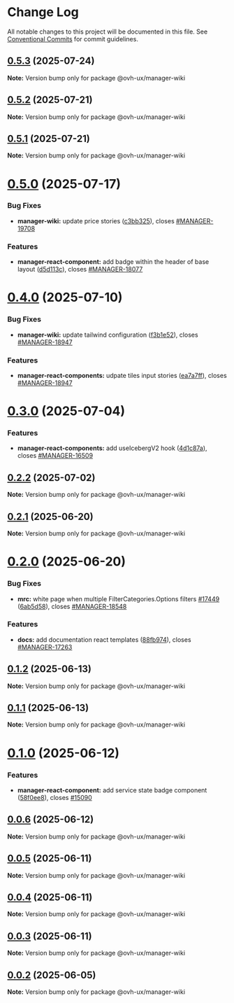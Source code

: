 # Change Log

All notable changes to this project will be documented in this file.
See [Conventional Commits](https://conventionalcommits.org) for commit guidelines.

## [0.5.3](https://github.com/ovh/manager/compare/@ovh-ux/manager-wiki@0.5.2...@ovh-ux/manager-wiki@0.5.3) (2025-07-24)

**Note:** Version bump only for package @ovh-ux/manager-wiki





## [0.5.2](https://github.com/ovh/manager/compare/@ovh-ux/manager-wiki@0.5.1...@ovh-ux/manager-wiki@0.5.2) (2025-07-21)

**Note:** Version bump only for package @ovh-ux/manager-wiki





## [0.5.1](https://github.com/ovh/manager/compare/@ovh-ux/manager-wiki@0.5.0...@ovh-ux/manager-wiki@0.5.1) (2025-07-21)

**Note:** Version bump only for package @ovh-ux/manager-wiki





# [0.5.0](https://github.com/ovh/manager/compare/@ovh-ux/manager-wiki@0.4.0...@ovh-ux/manager-wiki@0.5.0) (2025-07-17)


### Bug Fixes

* **manager-wiki:** update price stories ([c3bb325](https://github.com/ovh/manager/commit/c3bb3251b4e315e9b8c5d90bb710e80704830a41)), closes [#MANAGER-19708](https://github.com/ovh/manager/issues/MANAGER-19708)


### Features

* **manager-react-component:** add badge within the header of base layout ([d5d113c](https://github.com/ovh/manager/commit/d5d113c577ee599af96ba2a8e426411a494fa31d)), closes [#MANAGER-18077](https://github.com/ovh/manager/issues/MANAGER-18077)





# [0.4.0](https://github.com/ovh/manager/compare/@ovh-ux/manager-wiki@0.3.0...@ovh-ux/manager-wiki@0.4.0) (2025-07-10)


### Bug Fixes

* **manager-wiki:** update tailwind configuration ([f3b1e52](https://github.com/ovh/manager/commit/f3b1e52ec3540251a110bf626c1f76e9ff92ff92)), closes [#MANAGER-18947](https://github.com/ovh/manager/issues/MANAGER-18947)


### Features

* **manager-react-components:** udpate tiles input stories ([ea7a7ff](https://github.com/ovh/manager/commit/ea7a7ff8f5fbd85125432ff0c9c6a9bd6f361c95)), closes [#MANAGER-18947](https://github.com/ovh/manager/issues/MANAGER-18947)





# [0.3.0](https://github.com/ovh/manager/compare/@ovh-ux/manager-wiki@0.2.2...@ovh-ux/manager-wiki@0.3.0) (2025-07-04)


### Features

* **manager-react-components:** add useIcebergV2 hook ([4d1c87a](https://github.com/ovh/manager/commit/4d1c87a8e6fd0ae02f6f783f9aaee366645e609e)), closes [#MANAGER-16509](https://github.com/ovh/manager/issues/MANAGER-16509)





## [0.2.2](https://github.com/ovh/manager/compare/@ovh-ux/manager-wiki@0.2.1...@ovh-ux/manager-wiki@0.2.2) (2025-07-02)

**Note:** Version bump only for package @ovh-ux/manager-wiki





## [0.2.1](https://github.com/ovh/manager/compare/@ovh-ux/manager-wiki@0.2.0...@ovh-ux/manager-wiki@0.2.1) (2025-06-20)

**Note:** Version bump only for package @ovh-ux/manager-wiki





# [0.2.0](https://github.com/ovh/manager/compare/@ovh-ux/manager-wiki@0.1.2...@ovh-ux/manager-wiki@0.2.0) (2025-06-20)


### Bug Fixes

* **mrc:** white page when multiple FilterCategories.Options filters [#17449](https://github.com/ovh/manager/issues/17449) ([6ab5d58](https://github.com/ovh/manager/commit/6ab5d58f6a1d34127674068f166c4af5df62a4ed)), closes [#MANAGER-18548](https://github.com/ovh/manager/issues/MANAGER-18548)


### Features

* **docs:** add documentation react templates ([88fb974](https://github.com/ovh/manager/commit/88fb974fe31aa73aa47c340fc8b22c9da72b678b)), closes [#MANAGER-17263](https://github.com/ovh/manager/issues/MANAGER-17263)





## [0.1.2](https://github.com/ovh/manager/compare/@ovh-ux/manager-wiki@0.1.1...@ovh-ux/manager-wiki@0.1.2) (2025-06-13)

**Note:** Version bump only for package @ovh-ux/manager-wiki





## [0.1.1](https://github.com/ovh/manager/compare/@ovh-ux/manager-wiki@0.1.0...@ovh-ux/manager-wiki@0.1.1) (2025-06-13)

**Note:** Version bump only for package @ovh-ux/manager-wiki





# [0.1.0](https://github.com/ovh/manager/compare/@ovh-ux/manager-wiki@0.0.6...@ovh-ux/manager-wiki@0.1.0) (2025-06-12)


### Features

* **manager-react-component:** add service state badge component ([58f0ee8](https://github.com/ovh/manager/commit/58f0ee86dbca4507a3f4e114d9e3ec935d148dbc)), closes [#15090](https://github.com/ovh/manager/issues/15090)





## [0.0.6](https://github.com/ovh/manager/compare/@ovh-ux/manager-wiki@0.0.5...@ovh-ux/manager-wiki@0.0.6) (2025-06-12)

**Note:** Version bump only for package @ovh-ux/manager-wiki





## [0.0.5](https://github.com/ovh/manager/compare/@ovh-ux/manager-wiki@0.0.4...@ovh-ux/manager-wiki@0.0.5) (2025-06-11)

**Note:** Version bump only for package @ovh-ux/manager-wiki





## [0.0.4](https://github.com/ovh/manager/compare/@ovh-ux/manager-wiki@0.0.3...@ovh-ux/manager-wiki@0.0.4) (2025-06-11)

**Note:** Version bump only for package @ovh-ux/manager-wiki





## [0.0.3](https://github.com/ovh/manager/compare/@ovh-ux/manager-wiki@0.0.2...@ovh-ux/manager-wiki@0.0.3) (2025-06-11)

**Note:** Version bump only for package @ovh-ux/manager-wiki





## [0.0.2](https://github.com/ovh/manager/compare/@ovh-ux/manager-wiki@0.0.1...@ovh-ux/manager-wiki@0.0.2) (2025-06-05)

**Note:** Version bump only for package @ovh-ux/manager-wiki
